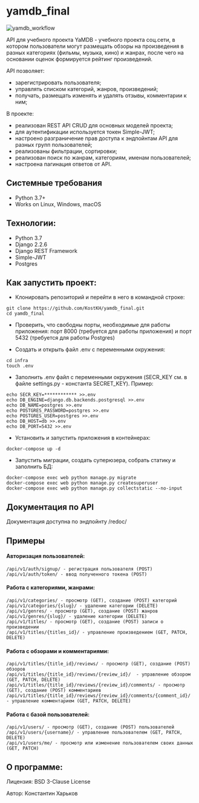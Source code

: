 # yamdb_final
![yamdb_workflow](https://github.com/kostkh/yamdb_final/actions/workflows/yamdb_workflow.yml/badge.svg)

API для учебного проекта YaMDB - учебного проекта соц.сети, в котором пользователи могут размещать обзоры на произведения в разных категориях (фильмы, музыка, кино) и жанрах, после чего на основании оценок формируется рейтинг произведений. 

API позволяет: 
- зарегистрировать пользователя;
- управлять списком категорий, жанров, произведений;
- получать, размещать изменять и удалять отзывы, комментарии к ним;

В проекте:
- реализован REST API CRUD для основных моделей проекта; 
- для аутентификации используется токен Simple-JWT;
- настроено разграничение прав доступа к эндпойнтам API для разных групп пользователей;
- реализованы фильтрации, сортировки;
- реализован поиск по жанрам, категориям, именам пользователей;
- настроена пагинация ответов от API.

## Системные требования
- Python 3.7+
- Works on Linux, Windows, macOS

## Технологии:
- Python 3.7
- Django 2.2.6
- Django REST Framework
- Simple-JWT
- Postgres

## Как запустить проект:

- Клонировать репозиторий и перейти в него в командной строке:
```
git clone https://github.com/KostKH/yamdb_final.git
cd yamdb_final
```
- Проверить, что свободны порты, необходимые для работы приложения: порт 8000 (требуется для работы приложения) и порт 5432 (требуется для работы  Postgres)

- Cоздать и открыть файл .env с переменными окружения:
```
cd infra
touch .env
```
- Заполнить .env файл с переменными окружения (SECR_KEY см. в файле settings.py - константа SECRET_KEY). Пример:
```
echo SECR_KEY=************ >>.env
echo DB_ENGINE=django.db.backends.postgresql >>.env
echo DB_NAME=postgres >>.env
echo POSTGRES_PASSWORD=postgres >>.env
echo POSTGRES_USER=postgres >>.env
echo DB_HOST=db >>.env
echo DB_PORT=5432 >>.env
```
- Установить и запустить приложения в контейнерах:
```
docker-compose up -d
```
- Запустить миграции, создать суперюзера, собрать статику и заполнить БД:
```
docker-compose exec web python manage.py migrate
docker-compose exec web python manage.py createsuperuser
docker-compose exec web python manage.py collectstatic --no-input
```

## Документация по API
Документация доступна по эндпойнту /redoc/

## Примеры

#### Авторизация пользователей:
```
/api/v1/auth/signup/ - регистрация пользователя (POST)
/api/v1/auth/token/ - ввод полученного токена (POST)
```
#### Работа с категориями, жанрами:
```
/api/v1/categories/ - просмотр (GET), создание (POST) категорий 
/api/v1/categories/{slug}/ - удаление категории (DELETE)
/api/v1/genres/ - просмотр (GET), создание (POST) жанров
/api/v1/genres/{slug}/ - удаление категории (DELETE)
/api/v1/titles/ - просмотр (GET), создание (POST) записи о произведении
/api/v1/titles/{titles_id}/ - управление произведением (GET, PATCH, DELETE)
```
#### Работа с обзорами и комментариями:
```
/api/v1/titles/{title_id}/reviews/ - просмотр (GET), создание (POST) обзоров
/api/v1/titles/{title_id}/reviews/{review_id}/  - управление обзором (GET, PATCH, DELETE)
/api/v1/titles/{title_id}/reviews/{review_id}/comments/ - просмотр (GET), создание (POST) комментариев
/api/v1/titles/{title_id}/reviews/{review_id}/comments/{comment_id}/  - управление комментарием (GET, PATCH, DELETE)
```
#### Работа с базой пользователей:
```
/api/v1/users/ - просмотр (GET), создание (POST) пользователей
/api/v1/users/{username}/ - управление пользователем (GET, PATCH, DELETE)
/api/v1/users/me/ - просмотр или изменение пользователем своих данных  (GET, PATCH)
```
## О программе:

Лицензия: BSD 3-Clause License

Автор: Константин Харьков